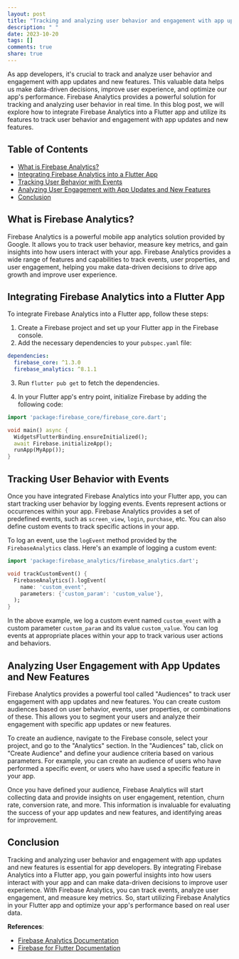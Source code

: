 ```yaml
---
layout: post
title: "Tracking and analyzing user behavior and engagement with app updates and new features using Firebase Analytics in a Flutter app"
description: " "
date: 2023-10-20
tags: []
comments: true
share: true
---
```


As app developers, it's crucial to track and analyze user behavior and engagement with app updates and new features. This valuable data helps us make data-driven decisions, improve user experience, and optimize our app's performance. Firebase Analytics provides a powerful solution for tracking and analyzing user behavior in real time. In this blog post, we will explore how to integrate Firebase Analytics into a Flutter app and utilize its features to track user behavior and engagement with app updates and new features.

## Table of Contents
- [What is Firebase Analytics?](#what-is-firebase-analytics)
- [Integrating Firebase Analytics into a Flutter App](#integrating-firebase-analytics-into-a-flutter-app)
- [Tracking User Behavior with Events](#tracking-user-behavior-with-events)
- [Analyzing User Engagement with App Updates and New Features](#analyzing-user-engagement-with-app-updates-and-new-features)
- [Conclusion](#conclusion)

## What is Firebase Analytics?
Firebase Analytics is a powerful mobile app analytics solution provided by Google. It allows you to track user behavior, measure key metrics, and gain insights into how users interact with your app. Firebase Analytics provides a wide range of features and capabilities to track events, user properties, and user engagement, helping you make data-driven decisions to drive app growth and improve user experience.

## Integrating Firebase Analytics into a Flutter App
To integrate Firebase Analytics into a Flutter app, follow these steps:

1. Create a Firebase project and set up your Flutter app in the Firebase console. 
2. Add the necessary dependencies to your `pubspec.yaml` file:

```yaml
dependencies:
  firebase_core: ^1.3.0
  firebase_analytics: ^8.1.1
```
3. Run `flutter pub get` to fetch the dependencies.

4. In your Flutter app's entry point, initialize Firebase by adding the following code:

```dart
import 'package:firebase_core/firebase_core.dart';

void main() async {
  WidgetsFlutterBinding.ensureInitialized();
  await Firebase.initializeApp();
  runApp(MyApp());
}
```

## Tracking User Behavior with Events
Once you have integrated Firebase Analytics into your Flutter app, you can start tracking user behavior by logging events. Events represent actions or occurrences within your app. Firebase Analytics provides a set of predefined events, such as `screen_view`, `login`, `purchase`, etc. You can also define custom events to track specific actions in your app.

To log an event, use the `logEvent` method provided by the `FirebaseAnalytics` class. Here's an example of logging a custom event:

```dart
import 'package:firebase_analytics/firebase_analytics.dart';

void trackCustomEvent() {
  FirebaseAnalytics().logEvent(
    name: 'custom_event',
    parameters: {'custom_param': 'custom_value'},
  );
}
```

In the above example, we log a custom event named `custom_event` with a custom parameter `custom_param` and its value `custom_value`. You can log events at appropriate places within your app to track various user actions and behaviors.

## Analyzing User Engagement with App Updates and New Features
Firebase Analytics provides a powerful tool called "Audiences" to track user engagement with app updates and new features. You can create custom audiences based on user behavior, events, user properties, or combinations of these. This allows you to segment your users and analyze their engagement with specific app updates or new features.

To create an audience, navigate to the Firebase console, select your project, and go to the "Analytics" section. In the "Audiences" tab, click on "Create Audience" and define your audience criteria based on various parameters. For example, you can create an audience of users who have performed a specific event, or users who have used a specific feature in your app.

Once you have defined your audience, Firebase Analytics will start collecting data and provide insights on user engagement, retention, churn rate, conversion rate, and more. This information is invaluable for evaluating the success of your app updates and new features, and identifying areas for improvement.

## Conclusion
Tracking and analyzing user behavior and engagement with app updates and new features is essential for app developers. By integrating Firebase Analytics into a Flutter app, you gain powerful insights into how users interact with your app and can make data-driven decisions to improve user experience. With Firebase Analytics, you can track events, analyze user engagement, and measure key metrics. So, start utilizing Firebase Analytics in your Flutter app and optimize your app's performance based on real user data.

**References**:
- [Firebase Analytics Documentation](https://firebase.google.com/docs/analytics)
- [Firebase for Flutter Documentation](https://firebase.flutter.dev)